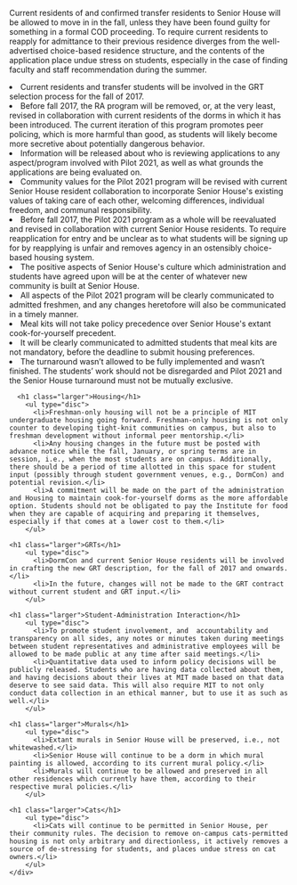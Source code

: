 Current residents of and confirmed transfer residents to Senior House will be allowed to move in in the fall, unless they have been found guilty for something in a formal COD proceeding. To require current residents to reapply for admittance to their previous residence diverges from the well-advertised choice-based residence structure, and the contents of the application place undue stress on students, especially in the case of finding faculty and staff recommendation during the summer.
          </li>
          <li>Current residents and transfer students will be involved in the GRT selection process for the fall of 2017.</li>
          <li>Before fall 2017, the RA program will be removed, or, at the very least, revised in collaboration with current residents of the dorms in which it has been introduced. The current iteration of this program promotes peer policing, which is more harmful than good, as students will likely become more secretive about potentially dangerous behavior.</li>
          <li>Information will be released about who is reviewing applications to any aspect/program involved with Pilot 2021, as well as what grounds the applications are being evaluated on.</li>
          <li>Community values for the Pilot 2021 program will be revised with current Senior House resident collaboration to incorporate Senior House's existing values of taking care of each other, welcoming differences, individual freedom, and communal responsibility.</li>
          <li>Before fall 2017, the Pilot 2021 program as a whole will be reevaluated and revised in collaboration with current Senior House residents. To require reapplication for entry and be unclear as to what students will be signing up for by reapplying is unfair and removes agency in an ostensibly choice-based housing system.</li>
          <li>The positive aspects of Senior House's culture which administration and students have agreed upon will be at the center of whatever new community is built at Senior House.</li>
          <li>All aspects of the Pilot 2021 program will be clearly communicated to admitted freshmen, and any changes heretofore will also be communicated in a timely manner.</li>
          <li>Meal kits will not take policy precedence over Senior House's extant cook-for-yourself precedent.</li>
          <li>It will be clearly communicated to admitted students that meal kits are not mandatory, before the deadline to submit housing preferences.</li>
          <li>The turnaround wasn’t allowed to be fully implemented and wasn’t finished. The students’ work should not be disregarded and Pilot 2021 and the Senior House turnaround must not be mutually exclusive.</li>
        </ul>

      <h1 class="larger">Housing</h1>
        <ul type="disc">
          <li>Freshman-only housing will not be a principle of MIT undergraduate housing going forward. Freshman-only housing is not only counter to developing tight-knit communities on campus, but also to freshman development without informal peer mentorship.</li>
          <li>Any housing changes in the future must be posted with advance notice while the fall, January, or spring terms are in session, i.e., when the most students are on campus. Additionally, there should be a period of time allotted in this space for student input (possibly through student government venues, e.g., DormCon) and potential revision.</li>
          <li>A commitment will be made on the part of the administration and Housing to maintain cook-for-yourself dorms as the more affordable option. Students should not be obligated to pay the Institute for food when they are capable of acquiring and preparing it themselves, especially if that comes at a lower cost to them.</li>
        </ul>

    <h1 class="larger">GRTs</h1>
        <ul type="disc">
          <li>DormCon and current Senior House residents will be involved in crafting the new GRT description, for the fall of 2017 and onwards.</li>
          <li>In the future, changes will not be made to the GRT contract without current student and GRT input.</li>
        </ul>

    <h1 class="larger">Student-Administration Interaction</h1>
        <ul type="disc">
          <li>To promote student involvement, and  accountability and transparency on all sides, any notes or minutes taken during meetings between student representatives and administrative employees will be allowed to be made public at any time after said meetings.</li>
          <li>Quantitative data used to inform policy decisions will be publicly released. Students who are having data collected about them, and having decisions about their lives at MIT made based on that data deserve to see said data. This will also require MIT to not only conduct data collection in an ethical manner, but to use it as such as well.</li>
        </ul>

    <h1 class="larger">Murals</h1>
        <ul type="disc">
          <li>Extant murals in Senior House will be preserved, i.e., not whitewashed.</li>
          <li>Senior House will continue to be a dorm in which mural painting is allowed, according to its current mural policy.</li>
          <li>Murals will continue to be allowed and preserved in all other residences which currently have them, according to their respective mural policies.</li>
        </ul>

    <h1 class="larger">Cats</h1>
        <ul type="disc">
          <li>Cats will continue to be permitted in Senior House, per their community rules. The decision to remove on-campus cats-permitted housing is not only arbitrary and directionless, it actively removes a source of de-stressing for students, and places undue stress on cat owners.</li>
        </ul>
    </div>

